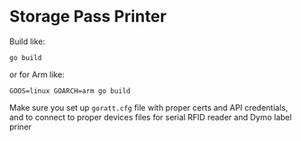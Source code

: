 # Storage Pass Printer

Build like:

```
go build
```

or for Arm like:

```
GOOS=linux GOARCH=arm go build
```

Make sure you set up `goratt.cfg` file with proper certs and API credentials, and to connect to proper devices files for serial RFID reader and Dymo label priner
